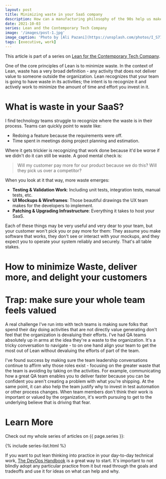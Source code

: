 ```yaml
---
layout: post
title: Minimizing waste in your SaaS company
description: How can a manufacturing philosophy of the 90s help us make a great technology company today?
date: 2021-10-03
series: Lean and the Contemporary Tech Company
image: '/images/post-1.jpg'
image_caption: 'Photo by [Ali Pazani](https://unsplash.com/photos/I_S774RnI3g) on [Unsplash](https://unsplash.com/)'
tags: [executive, work]
---
```


This article is part of a series on [Lean for the Contemporary Tech Company](lean-for-the-contemporary-tech-company).

One of the core principles of Lean is to minimize waste.  In the context of Lean, waste has a very broad definition - any activity that does not deliver value to someone outside the organization.  Lean recognizes that your team is going to have waste in its activities; the intent is to recognize it and actively work to minimize the amount of time and effort you invest in it.

# What is waste in your SaaS?

I find technology teams struggle to recognize where the waste is in their process.  Teams can quickly point to waste like:

* Redoing a feature because the requirements were off.
* Time spent in meetings doing project planning and estimation.

Where it gets trickier is recognizing that work done because it'd be worse if we didn't do it can still be waste. A good mental check is:

>Will my customer pay more for our product because we do this?  Will they pick us over a competitor?

When you look at it that way, more waste emerges:

* **Testing & Validation Work**: Including unit tests, integration tests, manual tests, etc.
* **UI Mockups & Wireframes**: Those beautiful drawings the UX team makes for the developers to implement.
* **Patching & Upgrading Infrastructure**: Everything it takes to host your SaaS.

Each of these things may be very useful and very dear to your team, but your customer won't pick you or pay more for them: They assume you make software that works, they don't see or interact with your mockups, and they expect you to operate your system reliably and securely.   That's all table stakes.

# How to minimize Waste, deliver more, and delight your customers



# Trap: make sure your whole team feels valued

A real challenge I've run into with tech teams is making sure folks that spend their day doing activities that are not directly value generating don't feel that the organization is devaluing their efforts.  I've had QA teams absolutely up in arms at the idea they're a waste to the organization.  It's a tricky conversation to navigate - to on one hand align your team to get the most out of Lean without devaluing the efforts of part of the team.  

I've found success by making sure the team leadership conversations continue to affirm why those roles exist - focusing on the greater waste that the team is avoiding by taking on the activities.  For example, communicating how a great QA team enables you to deliver faster because you can be confident you aren't creating a problem with what you're shipping.  At the same point, it can also help the team justify why to invest in test automation or other process changes.  When team members don't think their work is important or valued by the organization, it's worth pursuing to get to the underlying believe that is driving that fear.

# Learn More

Check out my whole series of articles on {{ page.series }}:

{% include series-list.html %}

If you want to put lean thinking into practice in your day-to-day technical work, [The DevOps Handbook](https://a.co/d/9lBeOaZ) is a great way to start.  It's important to not blindly adopt any particular practice from it but read through the goals and tradeoffs and use it for ideas on what can help and why.
